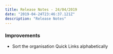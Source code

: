 ```yaml
---
title: Release Notes - 24/04/2019
date: "2019-04-24T23:46:37.121Z"
description: "Release Notes"
---
```


### Improvements

- Sort the organisation Quick Links alphabetically
